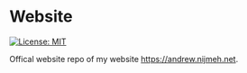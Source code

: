 # Website

[![License: MIT](https://img.shields.io/badge/License-MIT-yellow.svg)](https://opensource.org/licenses/MIT)  

Offical website repo of my website https://andrew.nijmeh.net.


